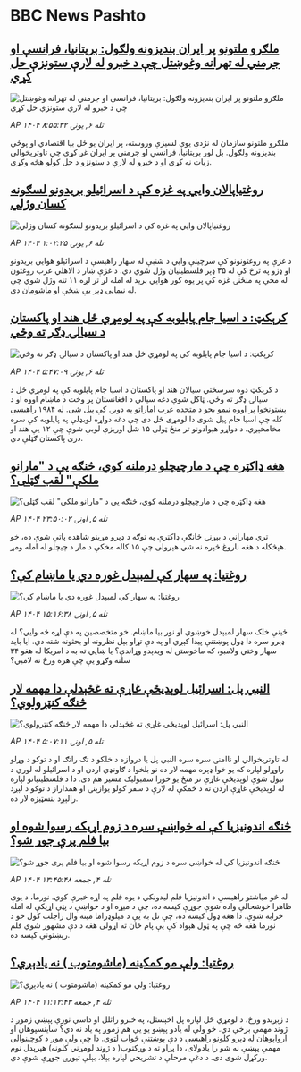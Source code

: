 # BBC News Pashto## [ ملګرو ملتونو پر ایران بندیزونه ولګول: بریتانیا، فرانسې او جرمني له تهرانه وغوښتل چې د خبرو له لارې ستونزې حل کړي](https://www.bbc.com/pashto/articles/ce862nn53eeo?at_medium=RSS&at_campaign=rss?at_campaign=githubrss)![ ملګرو ملتونو پر ایران بندیزونه ولګول: بریتانیا، فرانسې او جرمني له تهرانه وغوښتل چې د خبرو له لارې ستونزې حل کړي](https://ichef.bbci.co.uk/ace/ws/240/cpsprodpb/ee5f/live/b0bf8b10-9c38-11f0-92db-77261a15b9d2.jpg)_AP ۱۴۰۴ تله ۶, يونۍ ۸:۵۵:۳۲_ملګرو ملتونو سازمان له نژدې یوې لسیزې وروسته، پر ایران یو ځل بیا اقتصادي او پوځي بندیزونه ولګول. بل لور برېتانیا، فرانسې او جرمني پر ایران غږ کړی چې تاوتریخوالی زیات نه کړي او د خبرو له لارې د ستونزو د حل کولو هڅه وکړي.## [روغتياپالان وايي په غزه کې د اسرائیلو بريدونو لسګونه کسان وژلي](https://www.bbc.com/pashto/articles/cpw10yrpnvlo?at_medium=RSS&at_campaign=rss?at_campaign=githubrss)![روغتياپالان وايي په غزه کې د اسرائیلو بريدونو لسګونه کسان وژلي](https://ichef.bbci.co.uk/ace/ws/240/cpsprodpb/2f11/live/52944170-9c06-11f0-928c-71dbb8619e94.jpg)_AP ۱۴۰۴ تله ۶, يونۍ ۱:۰۲:۲۵_د غزې په روغتونونو کې سرچينې وايي د شنبې له سهار راهيسې د اسرائيلو هوايي بريدونو او ډزو په ترڅ کې له ۳۵ ډېر فلسطينیان وژل شوي دي. د غزې ښار د الاهلي عرب روغتون له مخې په منځنۍ غزه کې پر يوه کور هوايي بريد له امله لږ تر لږه ۱۱ تنه وژل شوي چې له نیمايي ډېر یې ښځې او ماشومان دي.## [کرېکټ: د اسيا جام پایلوبه کې په لومړي ځل هند او پاکستان د سيالۍ ډګر ته وځي](https://www.bbc.com/pashto/articles/cd0734xz0rzo?at_medium=RSS&at_campaign=rss?at_campaign=githubrss)![کرېکټ: د اسيا جام پایلوبه کې په لومړي ځل هند او پاکستان د سيالۍ ډګر ته وځي](https://ichef.bbci.co.uk/ace/ws/240/cpsprodpb/3fe2/live/6cdfa470-9c2e-11f0-898c-7f66d7a36fc0.jpg)_AP ۱۴۰۴ تله ۶, يونۍ ۵:۴۷:۰۹_د کرېکټ دوه سرسختي سيالان هند او پاکستان د اسيا جام پايلوبه کې په لومړي ځل د سيالۍ ډګر ته وځي. ټاکل شوې دغه سيالي د افغانستان پر وخت د ماښام اووه او د پښتونخوا پر اووه نیمو بجو د متحده عرب اماراتو په دوبۍ کې پيل شي. له ۱۹۸۴ راهیسې کله چې اسيا جام پیل شوی دا لومړی ځل دی چې دغه دواړه لوبډلې په پايلوبه کې سره مخامخېږي. د دواړو هېوادونو تر منځ ټولې ۱۵ شل اوريزې لوبې شوې چې ۱۲ یې هند او دری پاکستان ګټلې دي.## [هغه ډاکټره چې د مارچيچلو درملنه کوي، څنګه یې د "مارانو ملکې" لقب ګټلی؟](https://www.bbc.com/pashto/articles/c931v9d90lzo?at_medium=RSS&at_campaign=rss?at_campaign=githubrss)![هغه ډاکټره چې د مارچيچلو درملنه کوي، څنګه یې د "مارانو ملکې" لقب ګټلی؟](https://ichef.bbci.co.uk/ace/ws/240/cpsprodpb/b362/live/b76bce70-9ab1-11f0-928c-71dbb8619e94.jpg)_AP ۱۴۰۴ تله ۵, اونۍ ۲۳:۵۰:۰۲_تري مهاراني د بېړنۍ څانګې ډاکټرې په توګه د ډېرو مړینو شاهده پاتې شوې ده، خو هېڅکله د هغه ناروغ څېره نه شي هېرولی چې ۱۵ کاله مخکې د مار د چيچلو له امله ومړ.## [روغتیا: په سهار کې لمبېدل غوره دي یا ماښام کې؟](https://www.bbc.com/pashto/articles/c8d75p667e5o?at_medium=RSS&at_campaign=rss?at_campaign=githubrss)![روغتیا: په سهار کې لمبېدل غوره دي یا ماښام کې؟](https://ichef.bbci.co.uk/ace/ws/240/cpsprodpb/0c30/live/235a0ad0-9b83-11f0-b741-177e3e2c2fc7.jpg)_AP ۱۴۰۴ تله ۵, اونۍ ۱۵:۱۶:۳۸_ځینې خلک سهار لمبېدل خوښوي او نور بیا ماښام. خو متخصصین په دې اړه څه وايي؟
له ډېرو سره دا ډول پوښتنې پیدا کېږي او په دې تړاو بېل نظرونه او بحثونه شته دي. 
 ایا باید سهار وختي ولامبو، که ماخوستن له ویدېدو وړاندې؟‌ یا ښايي ته به د امریکا له هغو ۳۴ سلنه وګړو یې چې هره ورځ نه لامبي؟## [النبي پل: اسرائيل لوېدیځې غاړې ته غځېدلې دا مهمه لار څنګه کنټرولوي؟](https://www.bbc.com/pashto/articles/cwyd1q23ywzo?at_medium=RSS&at_campaign=rss?at_campaign=githubrss)![النبي پل: اسرائيل لوېدیځې غاړې ته غځېدلې دا مهمه لار څنګه کنټرولوي؟](https://ichef.bbci.co.uk/ace/ws/240/cpsprodpb/4d07/live/ccb41c40-9ad6-11f0-92db-77261a15b9d2.jpg)_AP ۱۴۰۴ تله ۵, اونۍ ۵:۰۷:۱۱_له تاوتریخوالي او ناامنۍ سره سره النبي پل یا دروازه د خلکو د تګ راتګ او د توکو د وړلو راوړلو لپاره که یو خوا ډېره مهمه لار ده نو بلخوا د ګاونډي اردن او د اسرائيلو له لوري د نیول شوې لوېدیځې غاړې تر منځ یو خورا سمبولیک مسیر هم دی.
دا د فلسطینیانو لپاره له لوېدیځې غاړې اردن ته د ځمکې له لارې د سفر کولو یوازېنۍ او همداراز د توکو د لېږد رالېږد بنسټيزه لار ده.‌## [څنګه اندونیزیا کې له خواښې سره د زوم اړیکه رسوا شوه او بیا فلم پرې جوړ شو؟](https://www.bbc.com/pashto/articles/crrjkywwvvxo?at_medium=RSS&at_campaign=rss?at_campaign=githubrss)![څنګه اندونیزیا کې له خواښې سره د زوم اړیکه رسوا شوه او بیا فلم پرې جوړ شو؟](https://ichef.bbci.co.uk/ace/ws/240/cpsprodpb/5e3d/live/6ca92950-99f8-11f0-97f5-bd38218a3641.png)_AP ۱۴۰۴ تله ۴, جمعه ۱۳:۴۵:۴۸_له څو میاشتو راهیسې د اندونیزیا فلم لیدونکي د یوه فلم په اړه خبرې کوي. نورما، د یوې ظاهرا خوشحالې واده شوې جوړې کیسه ده، چې د میړه او د خواښې د پټې اړیکې له امله خرابه شوې.
دا هغه ډول کیسه ده، چې تل به یې د میلوډراما مینه وال راجلب کول خو د نورما هغه څه چې په ټول هېواد کې یې پام ځان ته اړولی هغه د دې مشهور شوي فلم رېښتونې کیسه ده.## [روغتیا: ولې مو کمکینه (ماشومتوب ) نه یادېږي؟](https://www.bbc.com/pashto/articles/c98e7xn3rg4o?at_medium=RSS&at_campaign=rss?at_campaign=githubrss)![روغتیا: ولې مو کمکینه (ماشومتوب ) نه یادېږي؟](https://ichef.bbci.co.uk/ace/ws/240/cpsprodpb/d386/live/9c1c6420-9603-11f0-9cf6-cbf3e73ce2b9.png)_AP ۱۴۰۴ تله ۴, جمعه ۱۱:۱۲:۴۳_د زېږېدو ورځ، د لومړي ځل لپاره پل اخېستل، په خبرو راتلل او داسې نورې پېښې زموږ د ژوند مهمې برخې دي. خو ولې له یادو پېښو یو یې هم زموږ په یاد نه دي؟
ساينسپوهان او ارواپوهان له ډېرو کلونو راهيسې د دې پوښتنې ځواب لټوي.
دا چې ولې موږ د کوچینوالي مهمې پېښې نه شو را یادولای، دا پړاو ته د وړکتوب( د ژوند لومړني کلونه) هېرېدل نوم ورکړل شوی دی. د دغې مرحلې د تشریحي لپاره بېلا، بېلې تیورۍ جوړې شوې دي.